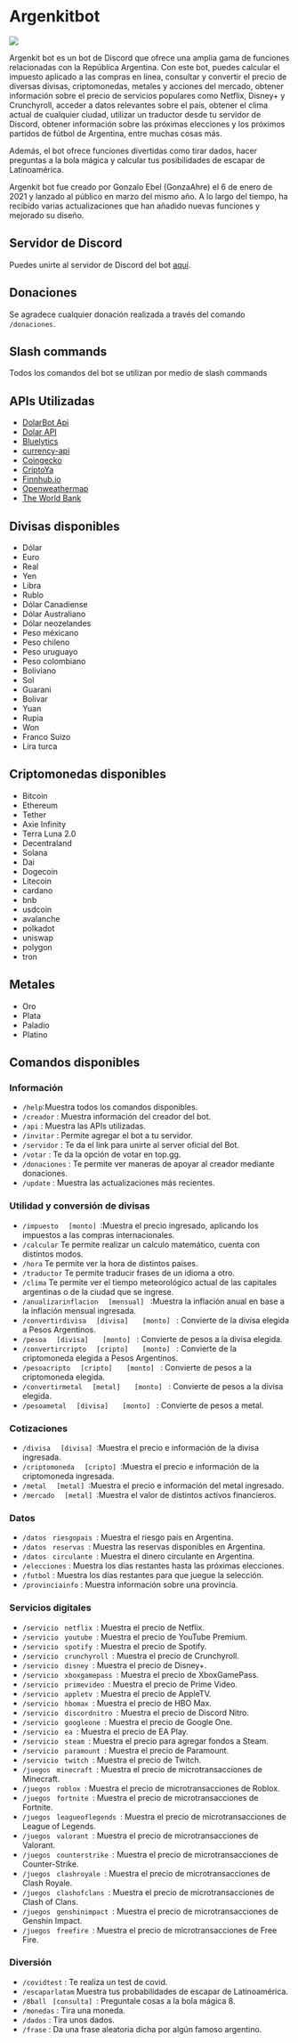 <h1> Argenkitbot </h1>

<img src="https://preview.redd.it/qq8psbos8uk61.png?width=1299&format=png&auto=webp&s=8ffd4a1ad7e2fe87de789805852483fcd59c5f7f">

<p> Argenkit bot es un bot de Discord que ofrece una amplia gama de funciones relacionadas con la República Argentina. Con este bot, puedes calcular el impuesto aplicado a las compras en línea, consultar y convertir el precio de diversas divisas, criptomonedas, metales y acciones del mercado, obtener información sobre el precio de servicios populares como Netflix, Disney+ y Crunchyroll, acceder a datos relevantes sobre el país, obtener el clima actual de cualquier ciudad, utilizar un traductor desde tu servidor de Discord, obtener información sobre las próximas elecciones y los próximos partidos de fútbol de Argentina, entre muchas cosas más. </p>
<p> Además, el bot ofrece funciones divertidas como tirar dados, hacer preguntas a la bola mágica y calcular tus posibilidades de escapar de Latinoamérica. </p>
<p> Argenkit bot fue creado por Gonzalo Ebel (GonzaAhre) el 6 de enero de 2021 y lanzado al público en marzo del mismo año. A lo largo del tiempo, ha recibido varias actualizaciones que han añadido nuevas funciones y mejorado su diseño. </p>
<h2>Servidor de Discord</h2>
    <p> Puedes unirte al servidor de Discord del bot <a href="https://discord.gg/68jsHeTRYa">aquí</a>. </p>
    <h2>Donaciones</h2>
    <p> Se agradece cualquier donación realizada a través del comando <code>/donaciones</code>. </p>
    
<h2>Slash commands</h2>
    <p> Todos los comandos del bot se utilizan por medio  de slash commands </p>
        
 <h2>APIs Utilizadas</h2>
    <ul>
        <li> <a href="https://github.com/guidospadavecchia/DolarBot-Api">DolarBot Api</a> </li>
        <li> <a href="https://dolarapi.com/docs/">Dolar API</a></li>
        <li> <a href="https://api.bluelytics.com.ar/v2/latest">Bluelytics</a></li>
        <li> <a href="https://cdn.jsdelivr.net/npm/@fawazahmed0/currency-api@latest/v1/currencies/usd.json">currency-api </a></li>
        <li> <a href="https://www.coingecko.com/es">Coingecko </a></li>
        <li> <a href="https://criptoya.com/api">CriptoYa </a></li>
        <li> <a href="https://finnhub.io/">Finnhub.io </a></li>
        <li> <a href="https://openweathermap.org/">Openweathermap </a></li>
        <li> <a href="https://datahelpdesk.worldbank.org/knowledgebase/topics/125589-developer-information">The World Bank </a></li>
    </ul>
    
<h2>Divisas disponibles</h2>
    <ul>
        <li>Dólar</li>
        <li>Euro</li>
        <li>Real</li>
        <li>Yen</li>
        <li>Libra</li>
        <li>Rublo</li>
        <li>Dólar Canadiense</li>
        <li>Dólar Australiano</li>
        <li>Dólar neozelandes</li>
        <li>Peso méxicano</li>
        <li>Peso chileno</li>
        <li>Peso uruguayo</li>
        <li>Peso colombiano</li>
        <li>Boliviano</li>
        <li>Sol</li>
        <li>Guarani</li>
        <li>Bolivar</li>
        <li>Yuan</li>
        <li>Rupia</li>
        <li>Won</li>
        <li>Franco Suizo</li>
        <li>Lira turca</li>
    </ul>
<h2>Criptomonedas disponibles</h2>
<ul>
        <li>Bitcoin</li>
        <li>Ethereum</li>
        <li>Tether</li>
        <li>Axie Infinity</li>
        <li>Terra Luna 2.0</li>
        <li>Decentraland</li>
        <li>Solana</li>
        <li>Dai</li>
        <li>Dogecoin</li>
        <li>Litecoin</li>
        <li>cardano</li>
        <li>bnb</li>
        <li>usdcoin</li>
        <li>avalanche</li>
        <li>polkadot</li>
        <li>uniswap</li>
        <li>polygon</li>
        <li>tron</li>
</ul>
<h2>Metales</h2>
<ul>
        <li>Oro</li>
        <li>Plata</li>
        <li>Paladio</li>
        <li>Platino</li>
</ul>
<h2>Comandos disponibles</h2>
<h3>Información</h3>
<ul>
        <li><code>/help</code>:Muestra todos los comandos disponibles.
        </li>
        <li><code>/creador</code> : Muestra información del creador del bot.
        </li>
        <li><code>/api</code> : Muestra las APIs utilizadas.
        </li>
        <li><code>/invitar</code> : Permite agregar el bot a tu servidor.
        </li>
        <li><code>/servidor</code> : Te da el link para unirte al server oficial del Bot.
        </li>
        <li><code>/votar</code> : Te da la opción de votar en top.gg.
        </li>
        <li><code>/donaciones</code> : Te permite ver maneras de apoyar al creador mediante donaciones.
        </li>
        <li><code>/update</code> : Muestra las actualizaciones más recientes.
        </li>
    </ul>
<h3>Utilidad y conversión de divisas</h3>
    <ul>
        <li> <code>/impuesto</code> <code>  [monto] </code>:Muestra el precio ingresado, aplicando los impuestos a las compras internacionales.
        </li>
        <li> <code>/calcular</code> Te permite realizar un calculo matemático, cuenta con distintos modos.
        </li>
           <li> <code>/hora</code> Te permite ver la hora de distintos paises.
        </li>
        <li> <code>/traductor</code> Te permite traducir frases de un idioma a otro.
        </li>
        <li> <code>/clima</code> Te permite ver el tiempo meteorológico actual de las capitales argentinas o de la ciudad que se ingrese.
        </li>
        <li> <code>/anualizarinflacion</code> <code>  [mensual] </code> :Muestra la inflación anual en base a la
            inflación mensual ingresada.
        </li>
        <li> <code>/convertirdivisa</code> <code>  [divisa] </code> <code>  [monto] </code> : Convierte de la divisa
            elegida a Pesos Argentinos.
        </li>
        <li> <code>/pesoa</code> <code>  [divisa] </code> <code>  [monto] </code> : Convierte de pesos a la divisa
            elegida.
        </li>
        <li> <code>/convertircripto</code> <code>  [cripto] </code> <code>  [monto] </code> : Convierte de la
            criptomoneda elegida a Pesos Argentinos.
        </li>
        <li> <code>/pesoacripto</code> <code>  [cripto] </code> <code>  [monto] </code> : Convierte de pesos a la
            criptomoneda elegida.
        </li>
        <li> <code>/convertirmetal</code> <code>  [metal] </code> <code>  [monto] </code> : Convierte de pesos a la
            divisa elegida.
        </li>
        <li> <code>/pesoametal</code> <code>  [divisa] </code> <code>  [monto] </code> : Convierte de pesos a metal.
        </li>
    </ul>
<h3>Cotizaciones</h3>
    <ul>
        <li> <code>/divisa</code> <code>  [divisa] </code>:Muestra el precio e información de la divisa ingresada.
        </li>
        <li> <code>/criptomoneda</code> <code>  [cripto] </code>:Muestra el precio e información de la criptomoneda
            ingresada.
        </li>
        <li> <code>/metal</code> <code>  [metal] </code>:Muestra el precio e información del metal ingresado.
        </li>
         <li> <code>/mercado</code> <code>  [metal] </code>:Muestra el valor de distintos activos financieros.
        </li>
    </ul>
    <h3>Datos</h3>
    <ul>
        <li> <code>/datos</code> <code> riesgopais </code>: Muestra el riesgo país en Argentina.
        </li>
        <li> <code>/datos</code> <code> reservas </code>: Muestra las reservas disponibles en Argentina.
        </li>
        <li> <code>/datos</code> <code> circulante </code>: Muestra el dinero circulante en Argentina.
        </li>
        <li> <code>/elecciones</code> : Muestra los días restantes hasta las próximas elecciones.
        </li>
        <li> <code>/futbol</code> : Muestra los días restantes para que juegue la selección.
        </li>
        <li> <code>/provinciainfo</code> : Muestra información sobre una provincia.
        </li>
    </ul>
<h3>Servicios digitales</h3>
    <ul>
        <li> <code>/servicio</code> <code> netflix </code>: Muestra el precio de Netflix.
        </li>
        <li> <code>/servicio</code> <code> youtube </code>: Muestra el precio de YouTube Premium.
        </li>
        <li> <code>/servicio</code> <code> spotify </code>: Muestra el precio de Spotify.
        </li>
        <li> <code>/servicio</code> <code> crunchyroll </code>: Muestra el precio de Crunchyroll.
        </li>
        <li> <code>/servicio</code> <code> disney </code>: Muestra el precio de Disney+.
        </li>
        <li> <code>/servicio</code> <code> xboxgamepass </code>: Muestra el precio de XboxGamePass.
        </li>
        <li> <code>/servicio</code> <code> primevideo </code>: Muestra el precio de Prime Video.
        </li>
        <li> <code>/servicio</code> <code> appletv </code>: Muestra el precio de AppleTV.
        </li>
        <li> <code>/servicio</code> <code> hbomax </code>: Muestra el precio de HBO Max.
        </li>
        <li> <code>/servicio</code> <code> discordnitro </code>: Muestra el precio de Discord Nitro.
        </li>
        <li> <code>/servicio</code> <code> googleone </code>: Muestra el precio de Google One.
        </li>
        <li> <code>/servicio</code> <code> ea </code>: Muestra el precio de EA Play.
        </li>
        <li> <code>/servicio</code> <code> steam </code>: Muestra el precio para agregar fondos a Steam.
        </li>
        <li> <code>/servicio</code> <code> paramount </code>: Muestra el precio de Paramount.
        </li>
        <li> <code>/servicio</code> <code> twitch </code>: Muestra el precio de Twitch.
        </li>
         <li> <code>/juegos</code> <code> minecraft </code>: Muestra el precio de microtransacciones de Minecraft.
        </li>
        <li> <code>/juegos</code> <code> roblox </code>: Muestra el precio de microtransacciones de Roblox.
        </li>
        <li> <code>/juegos</code> <code> fortnite </code>: Muestra el precio de microtransacciones de Fortnite.
        </li>
        <li> <code>/juegos</code> <code> leagueoflegends </code>: Muestra el precio de microtransacciones de League of Legends.
        </li>
        <li> <code>/juegos</code> <code> valorant </code>: Muestra el precio de microtransacciones de Valorant.
        </li>
        <li> <code>/juegos</code> <code> counterstrike </code>: Muestra el precio de microtransacciones de Counter-Strike.
        </li>
        <li> <code>/juegos</code> <code> clashroyale </code>: Muestra el precio de microtransacciones de Clash Royale.
        </li>
        <li> <code>/juegos</code> <code> clashofclans </code>: Muestra el precio de microtransacciones de Clash of Clans.
        </li>
        <li> <code>/juegos</code> <code> genshinimpact </code>: Muestra el precio de microtransacciones de Genshin Impact.
        </li>
        <li> <code>/juegos</code> <code> freefire </code>: Muestra el precio de microtransacciones de Free Fire.
        </li>
    </ul>
    <h3>Diversión</h3>
    <ul>
        <li> <code>/covidtest</code> : Te realiza un test de covid.
        </li>
        <li> <code>/escaparlatam</code> Muestra tus probabilidades de escapar de Latinoamérica.
        </li>
        <li> <code>/8ball</code> <code> [consulta] </code>: Preguntale cosas a la bola mágica 8.
        </li>
        <li> <code>/monedas</code> : Tira una moneda.
        </li>
        <li> <code>/dados</code> : Tira unos dados.
        </li>
      <li> <code>/frase</code> : Da una frase aleatoria dicha por algún  famoso argentino.
        </li>
    

